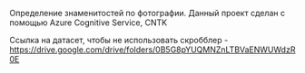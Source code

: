 Определение знаменитостей по фотографии. Данный проект сделан с помощью Azure Cognitive Service, CNTK

Ссылка на датасет, чтобы не использовать скробблер - https://drive.google.com/drive/folders/0B5G8pYUQMNZnLTBVaENWUWdzR0E

